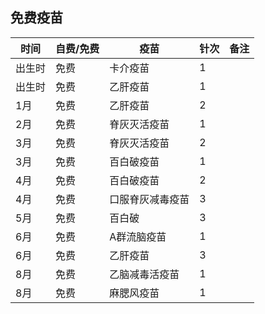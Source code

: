 ## 免费疫苗
| 时间   | 自费/免费 | 疫苗             | 针次 | 备注 |
| ------ | --------- | ---------------- | ---- | ---- |
| 出生时 | 免费      | 卡介疫苗         | 1    |      |
| 出生时 | 免费      | 乙肝疫苗         | 1    |      |
| 1月    | 免费      | 乙肝疫苗         | 2    |      |
| 2月    | 免费      | 脊灰灭活疫苗     | 1    |      |
| 3月    | 免费      | 脊灰灭活疫苗     | 2    |      |
| 3月    | 免费      | 百白破疫苗       | 1    |      |
| 4月    | 免费      | 百白破疫苗       | 2    |      |
| 4月    | 免费      | 口服脊灰减毒疫苗 | 3    |      |
| 5月    | 免费      | 百白破           | 3    |      |
| 6月    | 免费      | A群流脑疫苗      | 1    |      |
| 6月    | 免费      | 乙肝疫苗         | 3    |      |
| 8月    | 免费      | 乙脑减毒活疫苗   | 1    |      |
| 8月    | 免费      | 麻腮风疫苗       | 1    |      |

